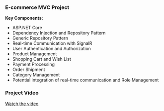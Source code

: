 ### E-commerce MVC Project

**Key Components:**
- ASP.NET Core
- Dependency Injection and Repository Pattern
- Generic Repository Pattern
- Real-time Communication with SignalR
- User Authentication and Authorization
- Product Management
- Shopping Cart and Wish List
- Payment Processing
- Order Shipment
- Category Management
- Potential integration of real-time communication and Role Management


### Project Video

[Watch the video](https://github.com/saraalshref/MVC-E-commerce-/assets/148913372/3d7ceef7-15f6-4065-a3ec-90a06bad80ac
)
